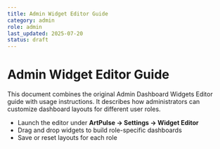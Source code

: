 ```yaml
---
title: Admin Widget Editor Guide
category: admin
role: admin
last_updated: 2025-07-20
status: draft
---
```


# Admin Widget Editor Guide

This document combines the original Admin Dashboard Widgets Editor guide with
usage instructions. It describes how administrators can customize dashboard
layouts for different user roles.

- Launch the editor under **ArtPulse → Settings → Widget Editor**
- Drag and drop widgets to build role-specific dashboards
- Save or reset layouts for each role
